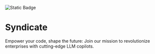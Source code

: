 ![Static Badge](https://img.shields.io/badge/:badgeContent)
# Syndicate
Empower your code, shape the future: Join our mission to revolutionize enterprises with cutting-edge LLM copilots.
